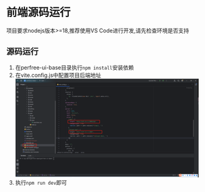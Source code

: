 # 前端源码运行
项目要求nodejs版本>=18,推荐使用VS Code进行开发,请先检查环境是否支持
## 源码运行
1. 在perfree-ui-base目录执行`npm install`安装依赖
2. 在vite.config.js中配置项目后端地址
   ![front](./images/dev-front-1.png)
3. 执行`npm run dev`即可
